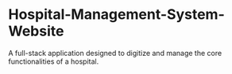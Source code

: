 # Hospital-Management-System-Website
A full-stack application designed to digitize and manage the core functionalities of a hospital. 
